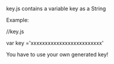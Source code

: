 key.js contains a variable key as a String

Example:

//key.js

var key ='xxxxxxxxxxxxxxxxxxxxxxxxx'

You have to use your own generated key!